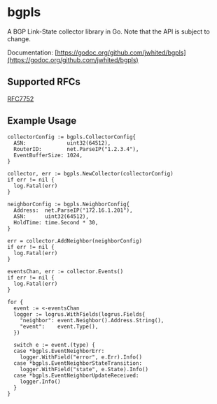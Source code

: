 # bgpls
A BGP Link-State collector library in Go. Note that the API is subject to change.

Documentation: [https://godoc.org/github.com/jwhited/bgpls](https://godoc.org/github.com/jwhited/bgpls)

## Supported RFCs
[RFC7752](https://tools.ietf.org/html/rfc7752)

## Example Usage
```golang
collectorConfig := bgpls.CollectorConfig{
  ASN:             uint32(64512),
  RouterID:        net.ParseIP("1.2.3.4"),
  EventBufferSize: 1024,
}

collector, err := bgpls.NewCollector(collectorConfig)
if err != nil {
  log.Fatal(err)
}

neighborConfig := bgpls.NeighborConfig{
  Address:  net.ParseIP("172.16.1.201"),
  ASN:      uint32(64512),
  HoldTime: time.Second * 30,
}

err = collector.AddNeighbor(neighborConfig)
if err != nil {
  log.Fatal(err)
}

eventsChan, err := collector.Events()
if err != nil {
  log.Fatal(err)
}

for {
  event := <-eventsChan
  logger := logrus.WithFields(logrus.Fields{
    "neighbor": event.Neighbor().Address.String(),
    "event":    event.Type(),
  })

  switch e := event.(type) {
  case *bgpls.EventNeighborErr:
    logger.WithField("error", e.Err).Info()
  case *bgpls.EventNeighborStateTransition:
    logger.WithField("state", e.State).Info()
  case *bgpls.EventNeighborUpdateReceived:
    logger.Info()
  }
}
```
